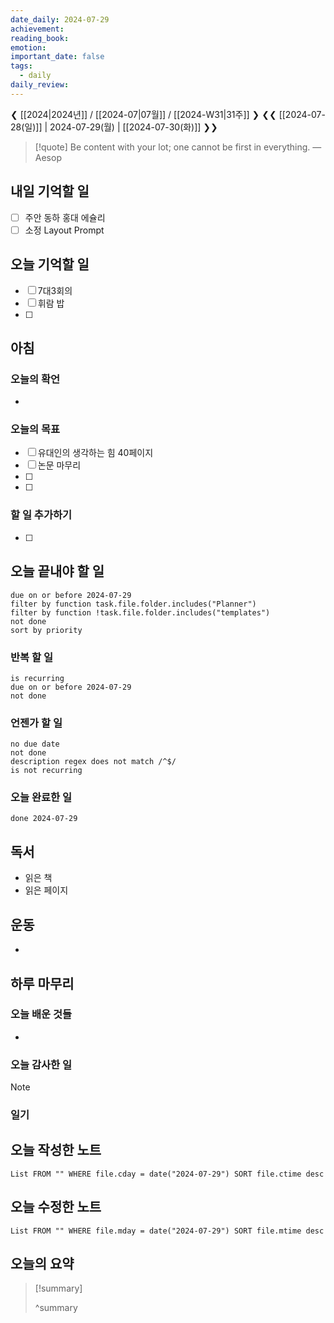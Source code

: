 ```yaml
---
date_daily: 2024-07-29
achievement: 
reading_book: 
emotion: 
important_date: false
tags:
  - daily
daily_review:
---
```

❮ [[2024|2024년]] / [[2024-07|07월]] / [[2024-W31|31주]] ❯
❮❮ [[2024-07-28(일)]] | 2024-07-29(월) | [[2024-07-30(화)]] ❯❯


> [!quote] Be content with your lot; one cannot be first in everything.
> — Aesop

## 내일 기억할 일 
- [ ] 주안 동하 홍대 에슐리 
- [ ] 소정 Layout Prompt

## 오늘 기억할 일
- [ ] 7대3회의
- [ ] 휘람 밥
- [ ] 
## 아침 
### 오늘의 확언 
- 
### 오늘의 목표 
- [ ] 유대인의 생각하는 힘 40페이지
- [ ] 논문 마무리
- [ ] 
- [ ] 

### 할 일 추가하기 
- [ ] 

## 오늘 끝내야 할 일 
```tasks
due on or before 2024-07-29 
filter by function task.file.folder.includes("Planner") 
filter by function !task.file.folder.includes("templates") 
not done 
sort by priority 
```
### 반복 할 일 
```tasks
is recurring
due on or before 2024-07-29 
not done
```

### 언젠가 할 일 
```tasks 
no due date 
not done 
description regex does not match /^$/
is not recurring
``` 
### 오늘 완료한 일 
```tasks
done 2024-07-29 
``` 
## 독서 
- 읽은 책 
- 읽은 페이지 
## 운동 
- 
## 하루 마무리 
### 오늘 배운 것들 
- 
### 오늘 감사한 일 
>[!note] 


### 일기 
## 오늘 작성한 노트 
```dataview 
List FROM "" WHERE file.cday = date("2024-07-29") SORT file.ctime desc 
``` 
## 오늘 수정한 노트 
 ```dataview 
 List FROM "" WHERE file.mday = date("2024-07-29") SORT file.mtime desc 
 ```
 ## 오늘의 요약
>[!summary]
>
>^summary

